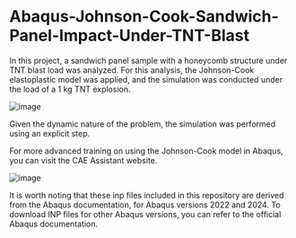 # Abaqus-Johnson-Cook-Sandwich-Panel-Impact-Under-TNT-Blast
In this project, a sandwich panel sample with a honeycomb structure under TNT blast load was analyzed. For this analysis, the Johnson-Cook elastoplastic model was applied, and the simulation was conducted under the load of a 1 kg TNT explosion.

![image](https://github.com/user-attachments/assets/b3cefd56-4b42-4d71-bf11-9ecbe5b16724)

Given the dynamic nature of the problem, the simulation was performed using an explicit step.

For more advanced training on using the Johnson-Cook model in Abaqus, you can visit the CAE Assistant website.

![image](https://github.com/user-attachments/assets/44c3daab-a062-40b5-b76b-d0e31f076bfc)

It is worth noting that these inp files included in this repository are derived from the Abaqus documentation, for Abaqus versions 2022 and 2024. To download INP files for other Abaqus versions, you can refer to the official Abaqus documentation.







